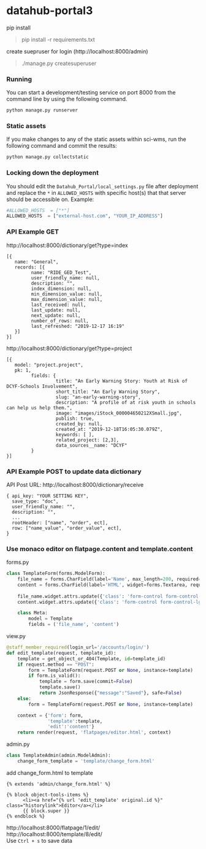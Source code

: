 # datahub-portal3

pip install
> pip install -r requirements.txt

create suepruser for login (http://localhost:8000/admin)
>./manage.py createsuperuser



### Running
You can start a development/testing service on port 8000 from the command line by using the following command.
```bash
python manage.py runserver
```


### Static assets
If you make changes to any of the static assets within sci-wms, run the following command and commit the results:
```bash
python manage.py collectstatic
```


### Locking down the deployment
You should edit the `Datahub_Portal/local_settings.py` file after deployment and replace the `*` in `ALLOWED_HOSTS` with specific host(s) that that server should be accessible on. Example:
```python
#ALLOWED_HOSTS  = ["*"]
ALLOWED_HOSTS  = ["external-host.com", "YOUR_IP_ADDRESS"]
```


### API Example GET
http://localhost:8000/dictionary/get?type=index
```
[{
   name: "General",
   records: [{
         name: "RIDE_GED_Test",
         user_friendly_name: null,
         description: "",
         index_dimension: null,
         min_dimension_value: null,
         max_dimension_value: null,
         last_received: null,
         last_update: null,
         next_update: null,
         number_of_rows: null,
         last_refreshed: "2019-12-17 16:19"
   }]
}]
```

http://localhost:8000/dictionary/get?type=project
```
[{
   model: "project.project",
   pk: 1,
         fields: {
                  title: "An Early Warning Story: Youth at Risk of DCYF-Schools Involvement",
                  short_title: "An Early Warning Story",
                  slug: "an-early-warning-story",
                  description: "A profile of at risk youth in schools can help us help them.",
                  image: "images/iStock_000004650212XSmall.jpg",
                  publish: true,
                  created_by: null,
                  created_at: "2019-12-18T16:05:30.079Z",
                  keywords: [ ],
                  related_project: [2,3],
                  data_sources__name: "DCYF"
         }
}]
```

### API Example POST to update data dictionary
API Post URL: http://localhost:8000/dictionary/receive
```
{ api_key: "YOUR SETTING KEY",
  save_type: "doc",
  user_friendly_name: "",
  description: "",
  ... 
  rootHeader: ["name", "order", ect],
  row: ["name_value", "order_value", ect],
}
```

### Use monaco editor on flatpage.content and template.content
forms.py
```python
class TemplateForm(forms.ModelForm):
    file_name = forms.CharField(label='Name', max_length=200, required=True)
    content = forms.CharField(label='HTML', widget=forms.Textarea, required=False)
    
    file_name.widget.attrs.update({'class': 'form-control form-control-lg'})
    content.widget.attrs.update({'class': 'form-control form-control-lg', 'style':'display:none;'})

    class Meta:
        model = Template
        fields = ('file_name', 'content')
```

view.py
```python
@staff_member_required(login_url='/accounts/login/')
def edit_template(request, template_id):
    template = get_object_or_404(Template, id=template_id)
    if request.method == "POST":
        form = TemplateForm(request.POST or None, instance=template)
        if form.is_valid():
            template = form.save(commit=False)
            template.save()
            return JsonResponse({"message":"Saved"}, safe=False)
    else:
        form = TemplateForm(request.POST or None, instance=template)

    context = {'form': form,
               'template':template,
               'edit':'content'}
    return render(request, 'flatpages/editor.html', context)
```

admin.py
```python
class TemplateAdmin(admin.ModelAdmin):
    change_form_template = 'template/change_form.html'
```

add change_form.html to template
```
{% extends 'admin/change_form.html' %}

{% block object-tools-items %}
      <li><a href="{% url 'edit_template' original.id %}" class="historylink">Editor</a></li>
      {{ block.super }}
{% endblock %}
```

http://localhost:8000/flatpage/1/edit/ \
http://localhost:8000/template/8/edit/ \
Use ```Ctrl + s``` to save data


